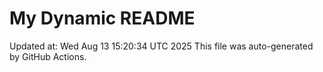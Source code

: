 # My Dynamic README
Updated at: Wed Aug 13 15:20:34 UTC 2025
This file was auto-generated by GitHub Actions.
